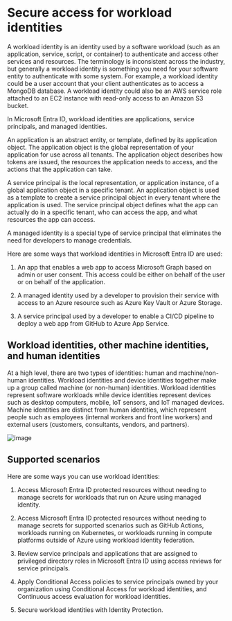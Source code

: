 # Secure access for workload identities

A workload identity is an identity used by a software workload (such as an application, service, script, or container) to authenticate and access other services and resources. The terminology is inconsistent across the industry, but generally a workload identity is something you need for your software entity to authenticate with some system. For example, a workload identity could be a user account that your client authenticates as to access a MongoDB database. A workload identity could also be an AWS service role attached to an EC2 instance with read-only access to an Amazon S3 bucket.

In Microsoft Entra ID, workload identities are applications, service principals, and managed identities.

An application is an abstract entity, or template, defined by its application object. The application object is the global representation of your application for use across all tenants. The application object describes how tokens are issued, the resources the application needs to access, and the actions that the application can take.

A service principal is the local representation, or application instance, of a global application object in a specific tenant. An application object is used as a template to create a service principal object in every tenant where the application is used. The service principal object defines what the app can actually do in a specific tenant, who can access the app, and what resources the app can access.

A managed identity is a special type of service principal that eliminates the need for developers to manage credentials.

Here are some ways that workload identities in Microsoft Entra ID are used:

1) An app that enables a web app to access Microsoft Graph based on admin or user consent. This access could be either on behalf of the user or on behalf of the application.

2) A managed identity used by a developer to provision their service with access to an Azure resource such as Azure Key Vault or Azure Storage.

3) A service principal used by a developer to enable a CI/CD pipeline to deploy a web app from GitHub to Azure App Service.

## Workload identities, other machine identities, and human identities

At a high level, there are two types of identities: human and machine/non-human identities. Workload identities and device identities together make up a group called machine (or non-human) identities. Workload identities represent software workloads while device identities represent devices such as desktop computers, mobile, IoT sensors, and IoT managed devices. Machine identities are distinct from human identities, which represent people such as employees (internal workers and front line workers) and external users (customers, consultants, vendors, and partners).

![image](https://github.com/user-attachments/assets/3a585001-15b8-475d-ae2d-d7702e4b8a1a)

## Supported scenarios

Here are some ways you can use workload identities:

1) Access Microsoft Entra ID protected resources without needing to manage secrets for workloads that run on Azure using managed identity.

2) Access Microsoft Entra ID protected resources without needing to manage secrets for supported scenarios such as GitHub Actions, workloads running on Kubernetes, or workloads running in compute platforms outside of Azure using workload identity federation.

3) Review service principals and applications that are assigned to privileged directory roles in Microsoft Entra ID using access reviews for service principals.

4) Apply Conditional Access policies to service principals owned by your organization using Conditional Access for workload identities, and Continuous access evaluation for workload identities.

5) Secure workload identities with Identity Protection.
